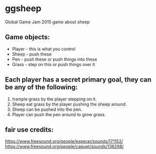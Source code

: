 # ggsheep
Global Game Jam 2015 game about sheep

## Game objects:
- Player - this is what you control
- Sheep - push these
- Pen - push these or push things into these
- Grass - step on this or push things over it

## Each player has a secret primary goal, they can be any of the following:
1. trample grass by the player stepping on it.
2. Sheep eat grass by the player pushing the sheep around.
3. Sheep can be pushed into the pen.
4. Player can push the pen around to grow grass.

## fair use credits:
https://www.freesound.org/people/esperar/sounds/171152/
https://www.freesound.org/people/caquet/sounds/136298/